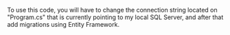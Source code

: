 To use this code, you will have to change the connection string located on "Program.cs" that is currently pointing to my local SQL Server, and after that add migrations using Entity Framework.
